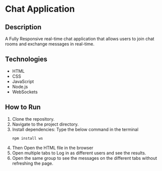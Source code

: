 # Chat Application

## Description
A Fully Responsive real-time chat application that allows users to join chat rooms and exchange messages in real-time.

## Technologies
- HTML
- CSS
- JavaScript
- Node.js
- WebSockets

## How to Run
1. Clone the repository.
2. Navigate to the project directory.
3. Install dependencies: Type the below command in the terminal 
   ```bash
   npm install ws

4. Then Open the HTML file in the browser
5. Open multiple tabs to Log in as different users and see the results.
6. Open the same group to see the messages on the different tabs without refreshing the page. 

